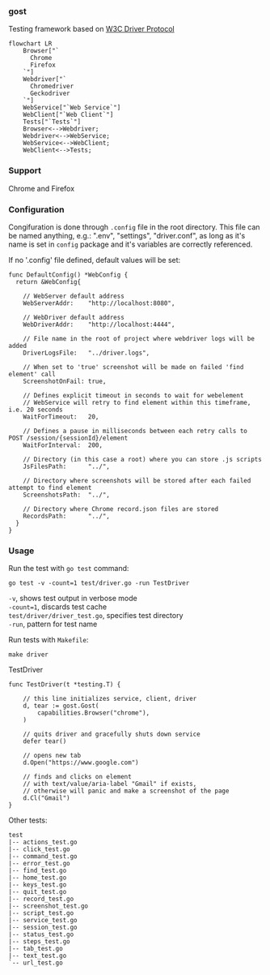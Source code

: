 ### gost
Testing framework based on [W3C Driver Protocol](https://w3c.github.io/webdriver/) 

```mermaid
flowchart LR
    Browser["`
      Chrome
      Firefox
    `"]
    Webdriver["`
      Chromedriver
      Geckodriver
    `"]
    WebService["`Web Service`"]
    WebClient["`Web Client`"]
    Tests["`Tests`"]
    Browser<-->Webdriver;
    Webdriver<-->WebService;
    WebService<-->WebClient;
    WebClient<-->Tests;
```

### Support 
Chrome and Firefox

### Configuration 
Congifuration is done through `.config` file in the root directory.
This file can be named anything, e.g.: ".env", "settings", "driver.conf",
as long as it's name is set in `config` package and it's variables are
correctly referenced.

If no '.config' file defined, default values will be set:
```golang
func DefaultConfig() *WebConfig {
  return &WebConfig{

    // WebServer default address
    WebServerAddr:    "http://localhost:8080",

    // WebDriver default address
    WebDriverAddr:    "http://localhost:4444",

    // File name in the root of project where webdriver logs will be added
    DriverLogsFile:   "../driver.logs",

    // When set to 'true' screenshot will be made on failed 'find element' call
    ScreenshotOnFail: true,

    // Defines explicit timeout in seconds to wait for webelement
    // WebService will retry to find element within this timeframe, i.e. 20 seconds
    WaitForTimeout:   20,

    // Defines a pause in milliseconds between each retry calls to POST /session/{sessionId}/element
    WaitForInterval:  200,

    // Directory (in this case a root) where you can store .js scripts
    JsFilesPath:      "../",

    // Directory where screenshots will be stored after each failed attempt to find element
    ScreenshotsPath:  "../",

    // Directory where Chrome record.json files are stored
    RecordsPath:      "../",
  }
}
```

### Usage
Run the test with `go test` command:
```
go test -v -count=1 test/driver.go -run TestDriver
``` 
`-v`, shows test output in verbose mode  
`-count=1`, discards test cache  
`test/driver/driver_test.go`, specifies test directory  
`-run`, pattern for test name  
  
Run tests with `Makefile`:
```
make driver
```

TestDriver  
```
func TestDriver(t *testing.T) {

    // this line initializes service, client, driver
    d, tear := gost.Gost(
        capabilities.Browser("chrome"),
    )

    // quits driver and gracefully shuts down service
    defer tear()

    // opens new tab
    d.Open("https://www.google.com")

    // finds and clicks on element 
    // with text/value/aria-label "Gmail" if exists,
    // otherwise will panic and make a screenshot of the page
    d.Cl("Gmail")
}
```
Other tests: 

```
test
|-- actions_test.go
|-- click_test.go
|-- command_test.go
|-- error_test.go
|-- find_test.go
|-- home_test.go
|-- keys_test.go
|-- quit_test.go
|-- record_test.go
|-- screenshot_test.go
|-- script_test.go
|-- service_test.go
|-- session_test.go
|-- status_test.go
|-- steps_test.go
|-- tab_test.go
|-- text_test.go
`-- url_test.go
```

